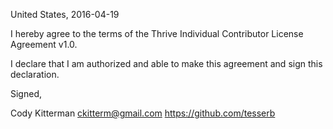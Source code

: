 United States, 2016-04-19

I hereby agree to the terms of the Thrive Individual Contributor License
Agreement v1.0.

I declare that I am authorized and able to make this agreement and sign this
declaration.

Signed,

Cody Kitterman ckitterm@gmail.com https://github.com/tesserb